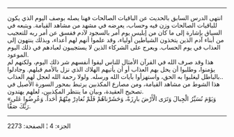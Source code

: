 ------------------------------------------------------------------------

انتهى الدرس السابق بالحديث عن الباقيات الصالحات فهنا يصله بوصف اليوم
الذي يكون للباقيات الصالحات وزن فيه وحساب، يعرضه في مشهد من مشاهد
القيامة. ويتبعه في السياق بإشارة إلى ما كان من إبليس يوم أمر بالسجود
لآدم ففسق عن أمر ربه للتعجيب من أبناء آدم الذين يتخذون الشياطين أولياء،
وقد علموا أنهم لهم أعداء، وبذلك ينتهون إلى العذاب في يوم الحساب. ويعرج
على الشركاء الذين لا يستجيبون لعبادهم في ذلك اليوم الموعود.  
هذا وقد صرف الله في القرآن الأمثال للناس ليقوا أنفسهم شر ذلك اليوم،
ولكنهم لم يؤمنوا، وطلبوا أن يحل بهم العذاب أو أن يأتيهم الهلاك الذي نزل
بالأمم قبلهم. وجادلوا بالباطل ليغلبوا به الحق، واستهزأوا بآيات الله
ورسله. ولولا رحمة الله لعجل لهم العذاب..  
هذا الشوط من مشاهد القيامة، ومن مصارع المكذبين يرتبط بمحور السورة الأصيل
في تصحيح العقيدة، وبيان ما ينتظر المكذبين، لعلهم يهتدون.  
«وَيَوْمَ نُسَيِّرُ الْجِبالَ وَتَرَى الْأَرْضَ بارِزَةً، وَحَشَرْناهُمْ فَلَمْ نُغادِرْ مِنْهُمْ أَحَداً. وَعُرِضُوا
عَلى رَبِّكَ صَفًّا.

------------------------------------------------------------------------

الجزء: 4 ¦ الصفحة: 2273
